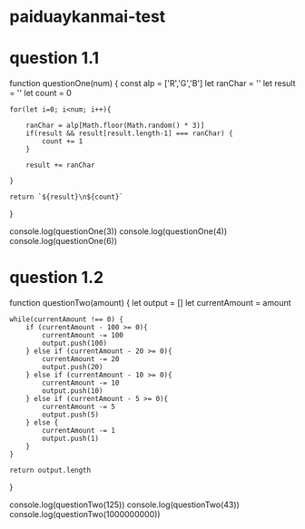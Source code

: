 # paiduaykanmai-test

# question 1.1

function questionOne(num) {
    const alp = ['R','G','B']
    let ranChar = ''
    let result = ''
    let count = 0
    
    for(let i=0; i<num; i++){
        
        ranChar = alp[Math.floor(Math.random() * 3)]
        if(result && result[result.length-1] === ranChar) {
            count += 1        
        }
        
        result += ranChar
        
    }
    
    return `${result}\n${count}`
}

console.log(questionOne(3))
console.log(questionOne(4))
console.log(questionOne(6))

# question 1.2

function questionTwo(amount) {
    let output = []
    let currentAmount = amount
    
    while(currentAmount !== 0) {
        if (currentAmount - 100 >= 0){
            currentAmount -= 100
            output.push(100)
        } else if (currentAmount - 20 >= 0){
            currentAmount -= 20
            output.push(20)
        } else if (currentAmount - 10 >= 0){
            currentAmount -= 10
            output.push(10)
        } else if (currentAmount - 5 >= 0){
            currentAmount -= 5
            output.push(5)
        } else {
            currentAmount -= 1
            output.push(1)
        }
    }
    
    return output.length
}

console.log(questionTwo(125))
console.log(questionTwo(43))
console.log(questionTwo(1000000000))